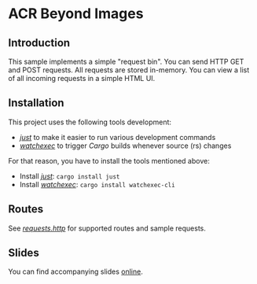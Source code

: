# ACR Beyond Images

## Introduction

This sample implements a simple "request bin". You can send HTTP GET and POST requests.
All requests are stored in-memory. You can view a list of all incoming requests in a simple
HTML UI.

## Installation

This project uses the following tools  development:

* [*just*](https://github.com/casey/just) to make it easier to run various development commands
* [*watchexec*](https://github.com/casey/just) to trigger *Cargo* builds whenever source (rs) changes

For that reason, you have to install the tools mentioned above:

* Install [*just*](https://github.com/casey/just): `cargo install just`
* Install [*watchexec*](https://github.com/watchexec/watchexec): `cargo install watchexec-cli`

## Routes

See [*requests.http*](requests.http) for supported routes and sample requests.

## Slides

You can find accompanying slides [online](https://slides.com/rainerstropek/acr-beyond-container-images/fullscreen).